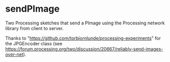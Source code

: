 # sendPImage
Two Processing sketches that send a PImage using the Processing network library from client to server.

Thanks to "https://github.com/torbjornlunde/processing-experiments" for the JPGEncoder class (see https://forum.processing.org/two/discussion/20667/reliably-send-images-over-net).

